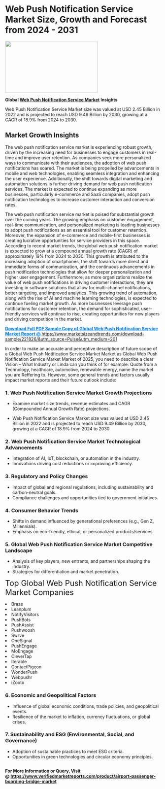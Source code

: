 <H1>Web Push Notification Service Market Size, Growth and Forecast from 2024 - 2031</H1><img class="aligncenter size-medium wp-image-584254" src="https://thirdeyenews.in/wp-content/uploads/2024/09/Global-Market-Research-300x168.jpeg" alt="" width="300" height="168" /><p><strong>Global&nbsp;<a href="https://www.marketsizeandtrends.com/download-sample/221826/&amp;utm_source=Pulse&amp;utm_medium=201">Web Push Notification Service Market</a> Insights</strong></p><p>Web Push Notification Service Market size was valued at USD 2.45 Billion in 2022 and is projected to reach USD 9.49 Billion by 2030, growing at a CAGR of 18.9% from 2024 to 2030.</p><p><h2>Market Growth Insights</h2> <p>The web push notification service market is experiencing robust growth, driven by the increasing need for businesses to engage customers in real-time and improve user retention. As companies seek more personalized ways to communicate with their audiences, the adoption of web push notifications has soared. The market is being propelled by advancements in mobile and web technologies, enabling seamless integration and enhancing the user experience. Additionally, the shift towards digital marketing and automation solutions is further driving demand for web push notification services. The market is expected to continue expanding as more businesses, particularly e-commerce and SaaS companies, adopt push notification technologies to increase customer interaction and conversion rates.</p> <p><a href="#" style="font-weight:bold; color:#007BFF;"></a></p> <p>The web push notification service market is poised for substantial growth over the coming years. The growing emphasis on customer engagement, real-time communication, and personalized marketing is leading businesses to adopt push notifications as an essential tool for customer retention. Moreover, the expansion of e-commerce and mobile-first businesses is creating lucrative opportunities for service providers in this space. According to recent market trends, the global web push notification market is expected to grow at a compound annual growth rate (CAGR) of approximately 19% from 2024 to 2030. This growth is attributed to the increasing adoption of smartphones, the shift towards more direct and immediate forms of communication, and the continuous advancements in push notification technologies that allow for deeper personalization and higher user engagement. Furthermore, as more organizations realize the value of web push notifications in driving customer interactions, they are investing in software solutions that allow for multi-channel notifications, better targeting, and improved analytics. This growing trend of automation, along with the rise of AI and machine learning technologies, is expected to continue fueling market growth. As more businesses leverage push notifications for customer retention, the demand for sophisticated, user-friendly services will continue to rise, creating opportunities for new players and driving competition in the market.</p> <p><a href="#" style="font-weight:bold; color:#007BFF;"></p><p><span class=""><strong>Download Full PDF Sample Copy of Global Web Push Notification Service Market Report</strong> @ <a href="https://www.marketsizeandtrends.com/download-sample/221826/&amp;utm_source=Pulse&amp;utm_medium=201" target="_blank">https://www.marketsizeandtrends.com/download-sample/221826/&amp;utm_source=Pulse&amp;utm_medium=201</a></span></p><p>In order to make an accurate and perceptive description of future scope of a Global&nbsp;Web Push Notification Service Market Market as Global&nbsp;Web Push Notification Service Market Market of 2025, you need to describe a clear Vision &ndash; What Industry or Linda can you think of for example: Quote from a Technology, healthcare, automotive, renewable energy, name the market you are Reffering to. However, some general trends and factors usually impact market reports and their future outlook include:</p><h3>1.&nbsp;<strong>Web Push Notification Service Market Growth Projections</strong></h3><ul><li>Examine market size trends, revenue estimates and CAGR (Compounded Annual Growth Rate) projections.</li><li><p>Web Push Notification Service Market size was valued at USD 2.45 Billion in 2022 and is projected to reach USD 9.49 Billion by 2030, growing at a CAGR of 18.9% from 2024 to 2030.</p></li></ul><h3>2.&nbsp;<strong>Web Push Notification Service Market Technological Advancements</strong></h3><ul><li>Integration of AI, IoT, blockchain, or automation in the industry.</li><li>Innovations driving cost reductions or improving efficiency.</li></ul><h3>3.&nbsp;<strong>Regulatory and Policy Changes</strong></h3><ul><li>Impact of global and regional regulations, including sustainability and carbon-neutral goals.</li><li>Compliance challenges and opportunities tied to government initiatives.</li></ul><h3>4.&nbsp;<strong>Consumer Behavior Trends</strong></h3><ul><li>Shifts in demand influenced by generational preferences (e.g., Gen Z, Millennials).</li><li>Emphasis on eco-friendly, ethical, or personalized products/services.</li></ul><h3>5.&nbsp;<strong>Global Web Push Notification Service Market Competitive Landscape</strong></h3><ul><li>Analysis of key players, new entrants, and partnerships shaping the industry.</li><li>Strategies for differentiation and market penetration.</li></ul><p data-pm-slice="1 1 []"><span style="color: inherit; font-family: inherit; font-size: 25px;">Top Global Web Push Notification Service Market Companies</span></p><div class="" data-test-id=""><p><li>Braze</li><li> Leanplum</li><li> NotifyVisitors</li><li> PushBots</li><li> PushAssist</li><li> Pushwoosh</li><li> Swrve</li><li> OneSignal</li><li> PushEngage</li><li> MoEngage</li><li> CleverTap</li><li> Iterable</li><li> ContactPigeon</li><li> WonderPush</li><li> Webpushr</li><li> iZooto</li></p></div><h3>6.&nbsp;<strong>Economic and Geopolitical Factors</strong></h3><ul><li>Influence of global economic conditions, trade policies, and geopolitical events.</li><li>Resilience of the market to inflation, currency fluctuations, or global crises.</li></ul><h3>7.&nbsp;<strong>Sustainability and ESG (Environmental, Social, and Governance)</strong></h3><ul><li>Adoption of sustainable practices to meet ESG criteria.</li><li>Opportunities in green technologies and circular economy principles.</li></ul><h2><strong style="font-size: 14px;">For More Information or Query, Visit @&nbsp;</strong><a style="background-color: #ffffff; font-size: 14px;" href="https://www.marketsizeandtrends.com/report/web-push-notification-service-market/" target="_blank">https://www.verifiedmarketreports.com/product/airport-passenger-boarding-bridge-market</a></h2>
